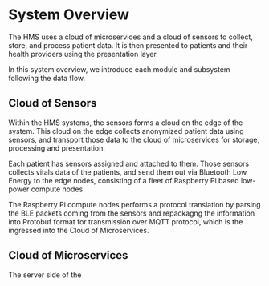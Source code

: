 # System Overview

The HMS uses a cloud of microservices and a cloud of sensors to collect, store,
and process patient data. It is then presented to patients and their health
providers using the presentation layer.

In this system overview, we introduce each module and subsystem following the
data flow.

## Cloud of Sensors

Within the HMS systems, the sensors forms a cloud on the edge of the system.
This cloud on the edge collects anonymized patient data using sensors, and
transport those data to the cloud of microservices for storage, processing and
presentation.

Each patient has sensors assigned and attached to them. Those sensors collects
vitals data of the patients, and send them out via Bluetooth Low Energy to the
edge nodes, consisting of a fleet of Raspberry Pi based low-power compute nodes.

The Raspberry Pi compute nodes performs a protocol translation by parsing the
BLE packets coming from the sensors and repackagng the information into Protobuf
format for transmission over MQTT protocol, which is the ingressed into the
Cloud of Microservices.

## Cloud of Microservices

The server side of the 
